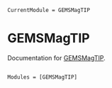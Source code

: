 ```@meta
CurrentModule = GEMSMagTIP
```

# GEMSMagTIP

Documentation for [GEMSMagTIP](https://github.com/okatsn/GEMSMagTIP.jl).

```@index
```

```@autodocs
Modules = [GEMSMagTIP]
```

